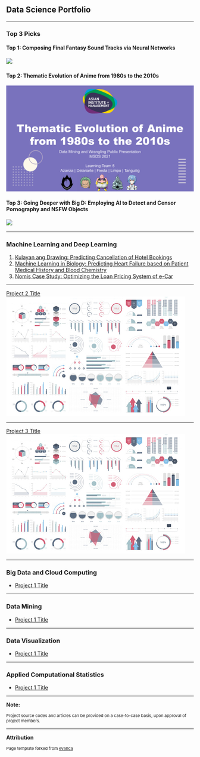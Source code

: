 ## Data Science Portfolio

---

### Top 3 Picks

#### Top 1: Composing Final Fantasy Sound Tracks via Neural Networks
[<img src="images/ml2_FFsongs_graphic.png?raw=true"/>](/projects/ml2_FFsongs.md)

#### Top 2: Thematic Evolution of Anime from 1980s to the 2010s
[<img src="images/dmw_anime_title.png?raw=true"/>](/projects/dmw_anime.html)

#### Top 3: Going Deeper with Big D: Employing AI to Detect and Censor Pornography and NSFW Objects
[<img src="images/ml2_censor_graphic.png?raw=true"/>](/projects/ml2_censor.md)

---

### Machine Learning and Deep Learning

1. [Kulayan ang Drawing: Predicting Cancellation of Hotel Bookings](/projects/ml1_hotel.md)
2. [Machine Learning in Biology: Predicting Heart Failure based on Patient Medical History and Blood Chemistry](/projects/ml1_heart.md)
3. [Nomis Case Study: Optimizing the Loan Pricing System of e-Car](/projects/ml1_nomis.md)
---
[Project 2 Title](/pdf/sample_presentation.pdf)
<img src="images/dummy_thumbnail.jpg?raw=true"/>

---
[Project 3 Title](http://example.com/)
<img src="images/dummy_thumbnail.jpg?raw=true"/>

---

### Big Data and Cloud Computing

- [Project 1 Title](http://example.com/)

---

### Data Mining

- [Project 1 Title](http://example.com/)

---

### Data Visualization

- [Project 1 Title](http://example.com/)

---

### Applied Computational Statistics

- [Project 1 Title](http://example.com/)


---

<b> Note: </b>
<p style="font-size:11px">Project source codes and articles can be provided on a case-to-case basis, upon approval of project members.</p>

---

<b> Attribution </b>
<p style="font-size:11px">Page template forked from <a href="https://github.com/evanca/quick-portfolio">evanca</a></p>
<!-- Remove above link if you don't want to attibute -->
